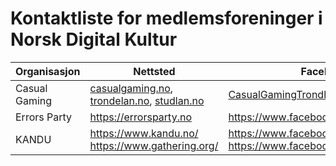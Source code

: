 # Kontaktliste for medlemsforeninger i Norsk Digital Kultur

| Organisasjon | Nettsted | Facebook | Twitch/Youtube | Discord |
|--------------|----------|----------|----------------|---------|
| Casual Gaming | [casualgaming.no](https://casualgaming.no), [trondelan.no](https://trondelan.no), [studlan.no](https://studlan.no) | [CasualGamingTrondheim](https://www.facebook.com/CasualGamingTrondheim/) | [Twitch (CasualGamingNorway)](https://www.twitch.tv/CasualGamingNorway), [YouTube](https://www.youtube.com/user/studlanNTNU/) | [Discord](https://discordapp.com/invite/TENjrqs) |
| Errors Party  | https://errorsparty.no                           | https://www.facebook.com/ErrorsParty/                                     | https://www.facebook.com/ErrorsParty/ | https://errorsparty.no/discord |
| KANDU        | https://www.kandu.no/ https://www.gathering.org/ | https://www.facebook.com/dataungdom https://www.facebook.com/gatheringorg |  | |